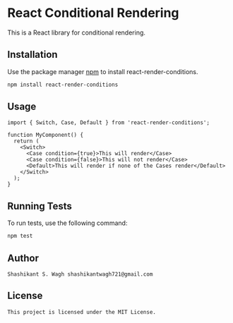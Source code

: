 # React Conditional Rendering

This is a React library for conditional rendering.

## Installation

Use the package manager [npm](https://www.npmjs.com/) to install react-render-conditions.

```bash
npm install react-render-conditions
```

## Usage

```
import { Switch, Case, Default } from 'react-render-conditions';

function MyComponent() {
  return (
    <Switch>
      <Case condition={true}>This will render</Case>
      <Case condition={false}>This will not render</Case>
      <Default>This will render if none of the Cases render</Default>
    </Switch>
  );
}
```

## Running Tests

To run tests, use the following command:

```bash
npm test
```

## Author

```
Shashikant S. Wagh shashikantwagh721@gmail.com
```

## License

```
This project is licensed under the MIT License.
```
